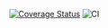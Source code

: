 [![Coverage Status](https://coveralls.io/repos/github/CreativeSystem/kepler/badge.svg?branch=stage)](https://coveralls.io/github/CreativeSystem/kepler?branch=stage) ![CI](https://github.com/CreativeSystem/kepler/workflows/CI/badge.svg)